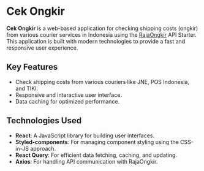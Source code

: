 # Cek Ongkir

**Cek Ongkir** is a web-based application for checking shipping costs (ongkir) from various courier services in Indonesia using the [RajaOngkir](https://rajaongkir.com/) API Starter. This application is built with modern technologies to provide a fast and responsive user experience.

## Key Features
- Check shipping costs from various couriers like JNE, POS Indonesia, and TIKI.
- Responsive and interactive user interface.
- Data caching for optimized performance.

## Technologies Used
- **React**: A JavaScript library for building user interfaces.
- **Styled-components**: For managing component styling using the CSS-in-JS approach.
- **React Query**: For efficient data fetching, caching, and updating.
- **Axios**: For handling API communication with RajaOngkir.
